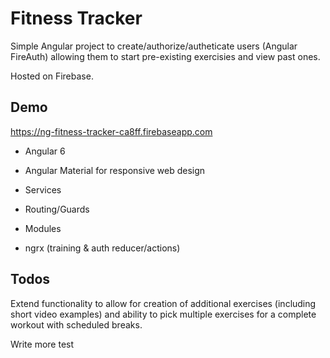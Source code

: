 # Fitness Tracker

Simple Angular project to create/authorize/autheticate users (Angular FireAuth) allowing them to start pre-existing exercisies and view past ones.

Hosted on Firebase.

## Demo

https://ng-fitness-tracker-ca8ff.firebaseapp.com


- Angular 6

- Angular Material for responsive web design

- Services

- Routing/Guards

- Modules

- ngrx (training & auth reducer/actions)

## Todos

Extend functionality to allow for creation of additional exercises (including short video examples) and ability to pick multiple exercises for a complete workout with scheduled breaks.

Write more test
